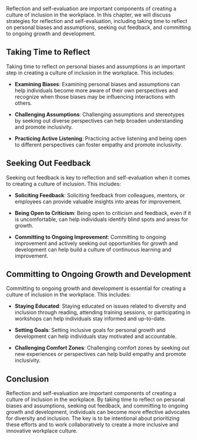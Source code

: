 
Reflection and self-evaluation are important components of creating a culture of inclusion in the workplace. In this chapter, we will discuss strategies for reflection and self-evaluation, including taking time to reflect on personal biases and assumptions, seeking out feedback, and committing to ongoing growth and development.

Taking Time to Reflect
----------------------

Taking time to reflect on personal biases and assumptions is an important step in creating a culture of inclusion in the workplace. This includes:

* **Examining Biases**: Examining personal biases and assumptions can help individuals become more aware of their own perspectives and recognize when those biases may be influencing interactions with others.

* **Challenging Assumptions**: Challenging assumptions and stereotypes by seeking out diverse perspectives can help broaden understanding and promote inclusivity.

* **Practicing Active Listening**: Practicing active listening and being open to different perspectives can foster empathy and promote inclusivity.

Seeking Out Feedback
--------------------

Seeking out feedback is key to reflection and self-evaluation when it comes to creating a culture of inclusion. This includes:

* **Soliciting Feedback**: Soliciting feedback from colleagues, mentors, or employees can provide valuable insights into areas for improvement.

* **Being Open to Criticism**: Being open to criticism and feedback, even if it is uncomfortable, can help individuals identify blind spots and areas for growth.

* **Committing to Ongoing Improvement**: Committing to ongoing improvement and actively seeking out opportunities for growth and development can help build a culture of continuous learning and improvement.

Committing to Ongoing Growth and Development
--------------------------------------------

Committing to ongoing growth and development is essential for creating a culture of inclusion in the workplace. This includes:

* **Staying Educated**: Staying educated on issues related to diversity and inclusion through reading, attending training sessions, or participating in workshops can help individuals stay informed and up-to-date.

* **Setting Goals**: Setting inclusive goals for personal growth and development can help individuals stay motivated and accountable.

* **Challenging Comfort Zones**: Challenging comfort zones by seeking out new experiences or perspectives can help build empathy and promote inclusivity.

Conclusion
----------

Reflection and self-evaluation are important components of creating a culture of inclusion in the workplace. By taking time to reflect on personal biases and assumptions, seeking out feedback, and committing to ongoing growth and development, individuals can become more effective advocates for diversity and inclusion. The key is to be intentional about prioritizing these efforts and to work collaboratively to create a more inclusive and innovative workplace culture.
